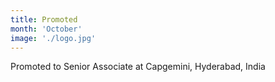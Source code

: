 ```yaml
---
title: Promoted
month: 'October'
image: './logo.jpg'
---
```

Promoted to Senior Associate at Capgemini, Hyderabad, India
